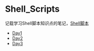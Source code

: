 # Shell_Scripts
记载学习Shell脚本知识点的笔记，[Shell脚本](https://space.bilibili.com/3461576172505894/channel/collectiondetail?sid=1714455&spm_id_from=333.788.0.0)
+ [Day1](Day1/index.md)
+ [Day2](Day2/index.md)
+ [Day3](Day3/index.md)

